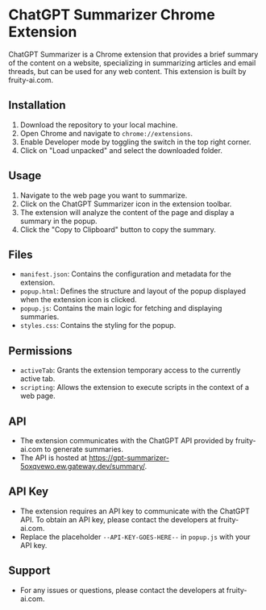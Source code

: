 # ChatGPT Summarizer Chrome Extension

ChatGPT Summarizer is a Chrome extension that provides a brief summary of the content on a website, specializing in summarizing articles and email threads, but can be used for any web content. This extension is built by fruity-ai.com.

## Installation

1. Download the repository to your local machine.
2. Open Chrome and navigate to `chrome://extensions`.
3. Enable Developer mode by toggling the switch in the top right corner.
4. Click on "Load unpacked" and select the downloaded folder.

## Usage

1. Navigate to the web page you want to summarize.
2. Click on the ChatGPT Summarizer icon in the extension toolbar.
3. The extension will analyze the content of the page and display a summary in the popup.
4. Click the "Copy to Clipboard" button to copy the summary.

## Files

- `manifest.json`: Contains the configuration and metadata for the extension.
- `popup.html`: Defines the structure and layout of the popup displayed when the extension icon is clicked.
- `popup.js`: Contains the main logic for fetching and displaying summaries.
- `styles.css`: Contains the styling for the popup.

## Permissions

- `activeTab`: Grants the extension temporary access to the currently active tab.
- `scripting`: Allows the extension to execute scripts in the context of a web page.

## API

- The extension communicates with the ChatGPT API provided by fruity-ai.com to generate summaries.
- The API is hosted at https://gpt-summarizer-5oxqvewo.ew.gateway.dev/summary/.

## API Key

- The extension requires an API key to communicate with the ChatGPT API. To obtain an API key, please contact the developers at fruity-ai.com.
- Replace the placeholder `--API-KEY-GOES-HERE--` in `popup.js` with your API key.

## Support
- For any issues or questions, please contact the developers at fruity-ai.com.